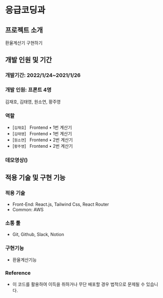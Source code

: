 # 응급코딩과

## 프로젝트 소개

환율계산기 구현하기

## 개발 인원 및 기간

### 개발기간: 2022/1/24~2021/1/26

### 개발 인원: 프론트 4명

김재호, 김태영, 원소연, 황주영

### 역할

- [`김재호`] &nbsp; Frontend • 1번 계산기
- [`김태영`] &nbsp; Frontend • 1번 계산기
- [`원소연`] &nbsp; Frontend • 2번 계산기
- [`황주영`] &nbsp; Frontend • 2번 계산기

### 데모영상()

## 적용 기술 및 구현 기능

### 적용 기술

- Front-End: React.js, Tailwind Css, React Router
- Common: AWS

### 소통 툴

- Git, Github, Slack, Notion

### 구현기능

- 환율계산기능

### Reference

- 이 코드를 활용하여 이득을 취하거나 무단 배포할 경우 법적으로 문제될 수 있습니다.
